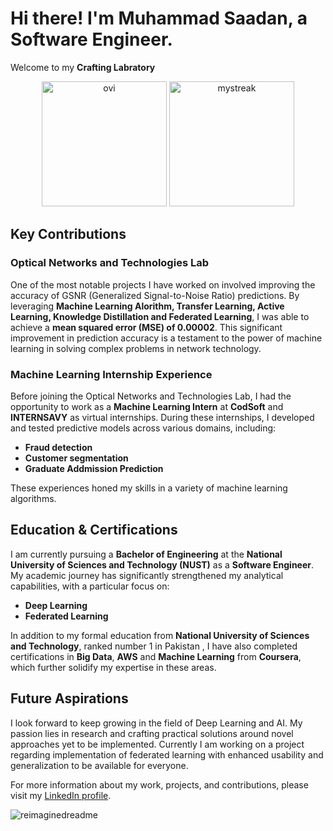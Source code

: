 # Hi there! I'm Muhammad Saadan, a Software Engineer.

Welcome to my **Crafting Labratory**

<p align="center">
  <img src="https://github-readme-stats.vercel.app/api/top-langs?username=saadan1234&show_icons=true&locale=en&layout=compact&theme=chartreuse-dark" alt="ovi" height="200px" />
  <img src="https://github-readme-streak-stats.herokuapp.com/?user=saadan1234&theme=tokyonight" alt="mystreak" height="200px" />
</p>

## Key Contributions

### Optical Networks and Technologies Lab
One of the most notable projects I have worked on involved improving the accuracy of GSNR (Generalized Signal-to-Noise Ratio) predictions. By leveraging **Machine Learning Alorithm, Transfer Learning, Active Learning, Knowledge Distillation and Federated Learning**, I was able to achieve a **mean squared error (MSE) of 0.00002**. This significant improvement in prediction accuracy is a testament to the power of machine learning in solving complex problems in network technology.

### Machine Learning Internship Experience
Before joining the Optical Networks and Technologies Lab, I had the opportunity to work as a **Machine Learning Intern** at **CodSoft** and **INTERNSAVY** as virtual internships. During these internships, I developed and tested predictive models across various domains, including:
- **Fraud detection**
- **Customer segmentation**
- **Graduate Addmission Prediction**

These experiences honed my skills in a variety of machine learning algorithms.

## Education & Certifications

I am currently pursuing a **Bachelor of Engineering** at the **National University of Sciences and Technology (NUST)** as a **Software Engineer**. My academic journey has significantly strengthened my analytical capabilities, with a particular focus on:
- **Deep Learning**
- **Federated Learning**

In addition to my formal education from **National University of Sciences and Technology**, ranked number 1 in Pakistan , I have also completed certifications in **Big Data**,  **AWS** and **Machine Learning** from **Coursera**, which further solidify my expertise in these areas.

## Future Aspirations

I look forward to keep growing in the field of Deep Learning and AI. My passion lies in research and crafting practical solutions around novel approaches yet to be implemented. Currently I am working on a project regarding implementation of federated learning with enhanced usability and generalization to be available for everyone.

For more information about my work, projects, and contributions, please visit my [LinkedIn profile](https://www.linkedin.com/in/muhammad-saadan-975474249/).

<img src="https://myreadme.vercel.app/api/embed/saadan1234?panels=userstatistics,toplanguages,commitgraph,toprepositories" alt="reimaginedreadme" />
